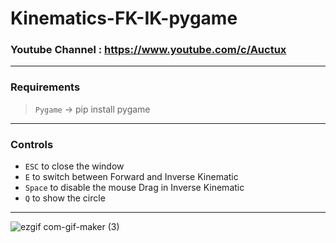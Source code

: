 # Kinematics-FK-IK-pygame

### Youtube Channel : https://www.youtube.com/c/Auctux

---
### Requirements
> `Pygame` -> pip install pygame
---
### Controls
- `ESC`    to close the window
- `E`      to switch between Forward and Inverse Kinematic
- `Space`  to disable the mouse Drag in Inverse Kinematic
- `Q`      to show the circle
---
![ezgif com-gif-maker (3)](https://user-images.githubusercontent.com/48150537/131220829-b171fd98-f8ee-41e0-b20b-7d18272d0cb3.gif)

